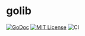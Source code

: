 # golib

[![GoDoc](https://godoc.org/github.com/takuoki/golib?status.svg)](https://godoc.org/github.com/takuoki/golib)
[![MIT License](http://img.shields.io/badge/license-MIT-blue.svg?style=flat)](LICENSE)
![CI](https://github.com/takuoki/golib/actions/workflows/auto-test.yml/badge.svg)
